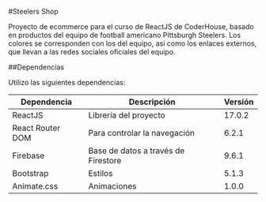 #Steelers Shop

Proyecto de ecommerce para el curso de ReactJS de CoderHouse, basado en productos del equipo de football americano Pittsburgh Steelers.
Los colores se corresponden con los del equipo, así como los enlaces externos, que llevan a las redes sociales oficiales del equipo.


##Dependencias

Utilizo las siguientes dependencias:

| Dependencia      | Descripción                         | Versión |
| ---------------- | ----------------------------------- | ------- |
| ReactJS          | Librería del proyecto               | 17.0.2  |
| React Router DOM | Para controlar la navegación        | 6.2.1   |
| Firebase         | Base de datos a través de Firestore | 9.6.1   |
| Bootstrap        | Estilos                             | 5.1.3   |
| Animate.css      | Animaciones                         | 1.0.0   |

